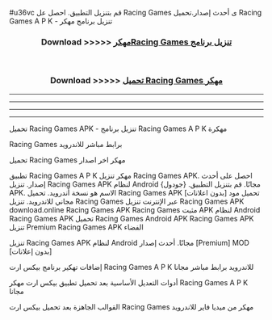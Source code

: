 #u36vc قم بتنزيل التطبيق. احصل عل Racing Games  ى أحدث إصدار.تحميل Racing Games  A P K - تنزيل برنامج مهكر



<div align="center">
<h3>Download >>>>> <a href="https://ar-sites.web.app/?ar= Racing Games ">مهكرRacing Games  تنزيل برنامج</a></h3><br>

<h3>Download >>>>> <a href="https://ar-sites.web.app/?ar= Racing Games ">تحميل Racing Games  مهكر</a></h3>
</div>


----------------------------------------------------------

----------------------------------------------------------

----------------------------------------------------------

----------------------------------------------------------


تحميل Racing Games  APK - تنزيل برنامج Racing Games  A P K مهكرة

Racing Games  برابط مباشر للاندرويد

تحميل Racing Games  مهكر اخر اصدار

تطبيق Racing Games  A P K مهكر
تنزيل Racing Games  APK. احصل على أحدث إصدار.
تنزيل Racing Games  APK لنظام Android مجانًا.
قم بتنزيل التطبيق. {جودول} APK. الاسم هو نسخة أندرويد.
تحميل Racing Games  APK [بدون اعلانات]
تحميل مود مجاني للاندرويد.
تنزيل Racing Games  عبر الإنترنت
تنزيل Racing Games  APK
download.online Racing Games  APK
Racing Games  مثبت APK لنظام Android
Racing Games  APK
تحميل Racing Games  Android APK
Racing Games  APK تنزيل Premium
Racing Games  APK الفضاء

تنزيل Racing Games  APK لنظام Android مجانًا. أحدث إصدار [Premium] MOD [بدون إعلانات]

إضافات تهكير برنامج بيكس ارت Racing Games  A P K للاندرويد برابط مباشر مجانا

أدوات التعديل الأساسية بعد تحميل تطبيق بيكس ارت مهكر Racing Games  A P K مجانا

القوالب الجاهزة بعد تحميل بيكس ارت Racing Games  مهكر من ميديا فاير للاندرويد



